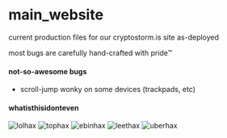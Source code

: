 # main_website
current production files for our cryptostorm.is site as-deployed

most bugs are carefully hand-crafted with pride™

#### not-so-awesome bugs

* scroll-jump wonky on some devices (trackpads, etc)

#### whatisthisidonteven

![lolhax](http://i.imgur.com/oL6wjTg.png)
![tophax](http://i.imgur.com/0N6z6zf.png)
![ebinhax](http://i.imgur.com/pG01qJY.png)
![leethax](http://i.imgur.com/lk11Tfw.png)
![uberhax](http://i.imgur.com/71PCdw9.png)
